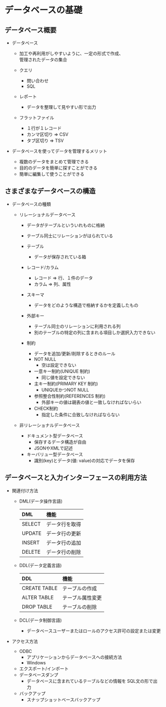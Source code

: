 # データベースの基礎

## データベース概要

- データベース
    - 加工や再利用がしやすいように、一定の形式で作成、  
    管理されたデータの集合

    - クエリ
        - 問い合わせ
        - SQL
    - レポート
        - データを整理して見やすい形で出力
    - フラットファイル
        - １行が１レコード
        - カンマ区切り => CSV
        - タブ区切り => TSV

- データベースを使ってデータを管理するメリット

    - 複数のデータをまとめて管理できる
    - 目的のデータを簡単に探すことができる
    - 簡単に編集して使うことができる

## さまざまなデータベースの構造

- データベースの種類

    - リレーショナルデータベース
        - データがテーブルといういれものに格納
        - テーブル同士にリレーションがはられている

        - テーブル
            - データが保存されている箱

        - レコード/カラム
            - レコード => 行、１件のデータ
            - カラム => 列、属性

        - スキーマ
            - データをどのような構造で格納するかを定義したもの

        - 外部キー
            - テーブル同士のリレーションに利用される列
            - 別のテーブルの特定の列に含まれる項目しか選択入力できない
        - 制約
            - データを追加/更新/削除するときのルール
            - NOT NULL
                - 空は設定できない
            - 一意キー制約(UNIQUE 制約)
                - 同じ値を設定できない
            - 主キー制約(PRIMARY KEY 制約)
                - UNIQUEかつNOT NULL
            - 参照整合性制約(REFERENCES 制約)
                - 外部キーの値は親表の値と一致しなければないらい
            - CHECK制約
                - 指定した条件に合致しなければならない

    - 非リレーショナルデータベース

        - ドキュメント型データベース
            - 保存するデータ構造が自由
            - JSONやXMLで記述
        - キーバリュー型データベース
            - 識別(key)とデータ(値: value)の対応でデータを保存

## データベースと入力インターフェースの利用方法

- 関連付け方法

    - DML(データ操作言語)

        | DML | 機能 |
        |:--- | :--- |
        | SELECT | データ行を取得 |
        | UPDATE | データ行の更新 |
        | INSERT | データ行の追加 |
        | DELETE | データ行の削除 |

    - DDL(データ定義言語)

        | DDL | 機能 |
        |:--- | :--- |
        | CREATE TABLE | テーブルの作成 |
        | ALTER TABLE | テーブル属性変更 |
        | DROP TABLE | テーブルの削除 |

    - DCL(データ制御言語)
        - データベースユーザーまたはロールのアクセス許可の設定または変更

- アクセス方法

    - ODBC
        - アプリケーションからデータベースへの接続方法
        - Windows
    - エクスポート/インポート
    - データベースダンプ
        - データベースに含まれているテーブルなどの情報を SQL文の形で出力
    - バックアップ
        - スナップショットベースバックアップ
